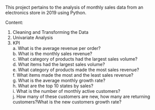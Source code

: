 This project pertains to the analysis of monthly sales data from an electronics store in 2019 using Python.   

Content:

1. Cleaning and Transforming the Data   
2. Univariate Analysis   
3. KPI   
a. What is the average revenue per order?   
b. What is the monthly sales revenue?   
c. What category of products had the largest sales volume?    
d. What items had the largest sales volume?    
e. What category of products made the most sales revenue?   
f. What items made the most and the least sales revenue?   
g. What is the average monthly growth rate?   
h. What are the top 10 states by sales?   
i. What is the number of monthly active customers?   
j. How many of these customers are new, how many are returning customers?What is the new customers growth rate?    
